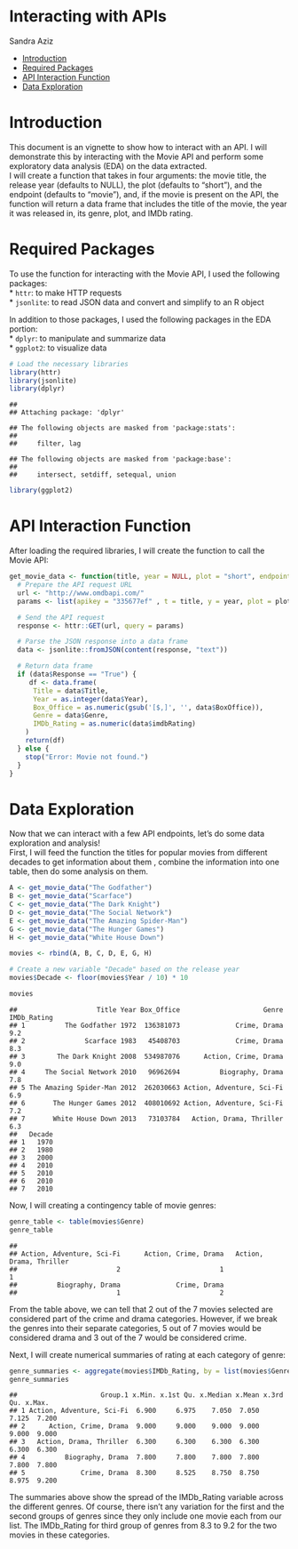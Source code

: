 Interacting with APIs
================
Sandra Aziz

- [Introduction](#introduction)
- [Required Packages](#required-packages)
- [API Interaction Function](#api-interaction-function)
- [Data Exploration](#data-exploration)

# Introduction

This document is an vignette to show how to interact with an API. I will
demonstrate this by interacting with the Movie API and perform some
exploratory data analysis (EDA) on the data extracted.  
I will create a function that takes in four arguments: the movie title,
the release year (defaults to NULL), the plot (defaults to “short”), and
the endpoint (defaults to “movie”), and, if the movie is present on the
API, the function will return a data frame that includes the title of
the movie, the year it was released in, its genre, plot, and IMDb
rating.

# Required Packages

To use the function for interacting with the Movie API, I used the
following packages:  
\* `httr`: to make HTTP requests  
\* `jsonlite`: to read JSON data and convert and simplify to an R object

In addition to those packages, I used the following packages in the EDA
portion:  
\* `dplyr`: to manipulate and summarize data  
\* `ggplot2`: to visualize data

``` r
# Load the necessary libraries
library(httr)
library(jsonlite)
library(dplyr)
```

    ## 
    ## Attaching package: 'dplyr'

    ## The following objects are masked from 'package:stats':
    ## 
    ##     filter, lag

    ## The following objects are masked from 'package:base':
    ## 
    ##     intersect, setdiff, setequal, union

``` r
library(ggplot2)
```

# API Interaction Function

After loading the required libraries, I will create the function to call
the Movie API:

``` r
get_movie_data <- function(title, year = NULL, plot = "short", endpoint = "movie") {
  # Prepare the API request URL
  url <- "http://www.omdbapi.com/"
  params <- list(apikey = "335677ef" , t = title, y = year, plot = plot, r = "json", type = endpoint)

  # Send the API request
  response <- httr::GET(url, query = params)

  # Parse the JSON response into a data frame
  data <- jsonlite::fromJSON(content(response, "text"))

  # Return data frame
  if (data$Response == "True") {
     df <- data.frame(
      Title = data$Title,
      Year = as.integer(data$Year),
      Box_Office = as.numeric(gsub('[$,]', '', data$BoxOffice)),
      Genre = data$Genre,
      IMDb_Rating = as.numeric(data$imdbRating)
    )
    return(df)
  } else {
    stop("Error: Movie not found.")
  }
}
```

# Data Exploration

Now that we can interact with a few API endpoints, let’s do some data
exploration and analysis!  
First, I will feed the function the titles for popular movies from
different decades to get information about them , combine the
information into one table, then do some analysis on them.

``` r
A <- get_movie_data("The Godfather")
B <- get_movie_data("Scarface")
C <- get_movie_data("The Dark Knight")
D <- get_movie_data("The Social Network")
E <- get_movie_data("The Amazing Spider-Man")
G <- get_movie_data("The Hunger Games")
H <- get_movie_data("White House Down")

movies <- rbind(A, B, C, D, E, G, H)

# Create a new variable "Decade" based on the release year
movies$Decade <- floor(movies$Year / 10) * 10

movies
```

    ##                    Title Year Box_Office                     Genre IMDb_Rating
    ## 1          The Godfather 1972  136381073              Crime, Drama         9.2
    ## 2               Scarface 1983   45408703              Crime, Drama         8.3
    ## 3        The Dark Knight 2008  534987076      Action, Crime, Drama         9.0
    ## 4     The Social Network 2010   96962694          Biography, Drama         7.8
    ## 5 The Amazing Spider-Man 2012  262030663 Action, Adventure, Sci-Fi         6.9
    ## 6       The Hunger Games 2012  408010692 Action, Adventure, Sci-Fi         7.2
    ## 7       White House Down 2013   73103784   Action, Drama, Thriller         6.3
    ##   Decade
    ## 1   1970
    ## 2   1980
    ## 3   2000
    ## 4   2010
    ## 5   2010
    ## 6   2010
    ## 7   2010

Now, I will creating a contingency table of movie genres:

``` r
genre_table <- table(movies$Genre)
genre_table
```

    ## 
    ## Action, Adventure, Sci-Fi      Action, Crime, Drama   Action, Drama, Thriller 
    ##                         2                         1                         1 
    ##          Biography, Drama              Crime, Drama 
    ##                         1                         2

From the table above, we can tell that 2 out of the 7 movies selected
are considered part of the crime and drama categories. However, if we
break the genres into their separate categories, 5 out of 7 movies would
be considered drama and 3 out of the 7 would be considered crime.

Next, I will create numerical summaries of rating at each category of
genre:

``` r
genre_summaries <- aggregate(movies$IMDb_Rating, by = list(movies$Genre), FUN = summary)
genre_summaries
```

    ##                     Group.1 x.Min. x.1st Qu. x.Median x.Mean x.3rd Qu. x.Max.
    ## 1 Action, Adventure, Sci-Fi  6.900     6.975    7.050  7.050     7.125  7.200
    ## 2      Action, Crime, Drama  9.000     9.000    9.000  9.000     9.000  9.000
    ## 3   Action, Drama, Thriller  6.300     6.300    6.300  6.300     6.300  6.300
    ## 4          Biography, Drama  7.800     7.800    7.800  7.800     7.800  7.800
    ## 5              Crime, Drama  8.300     8.525    8.750  8.750     8.975  9.200

The summaries above show the spread of the IMDb_Rating variable across
the different genres. Of course, there isn’t any variation for the first
and the second groups of genres since they only include one movie each
from our list. The IMDb_Rating for third group of genres from 8.3 to 9.2
for the two movies in these categories.
